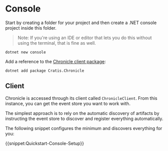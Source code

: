 # Console

Start by creating a folder for your project and then create a .NET console project inside this folder.

> Note: If you're using an IDE or editor that lets you do this without using the terminal, that is fine as well.

```shell
dotnet new console
```

Add a reference to the [Chronicle client package](https://www.nuget.org/packages/Cratis.Chronicle):

```shell
dotnet add package Cratis.Chronicle
```

## Client

Chronicle is accessed through its client called `ChronicleClient`.
From this instance, you can get the event store you want to work with.

The simplest approach is to rely on the automatic discovery of artifacts by instructing the event store to
discover and register everything automatically.

The following snippet configures the minimum and discovers everything for you:

{{snippet:Quickstart-Console-Setup}}
